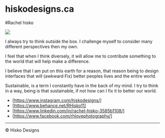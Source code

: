# hiskodesigns.ca

#Rachel hisko

![](me.jpg)

I always try to think outside the box. I challenge myself to consider many different perspectives then my own.

 I feel that when I think diversely, it will allow me to contribute something to the world that will help make a difference.

I believe that I am put on this earth for a reason, that reason being to design interfaces that will (awkward Fix) better peoples lives and the entire world.

Sustainable, is a term I constantly have in the back of my mind. I try to think in a way, being is that sustainable, if not how can I fix it to better our world.   

- [https://www.instagram.com/hiskodesigns/]
- [https://www.behance.net/RHisko11]
- [https://www.linkedin.com/in/rachel-hisko-3585b1108/]
- [https://www.facebook.com/rhlovephotography/]

---


© Hisko Designs
